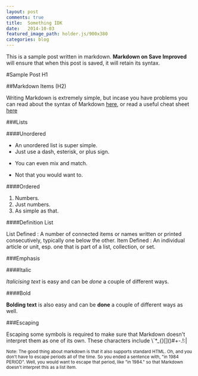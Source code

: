 ```yaml
---
layout: post
comments: true
title:  Something IDK
date:   2014-10-03
featured_image_path: holder.js/900x380
categories: blog
---
```


This is a sample post written in markdown. __Markdown on Save Improved__ will ensure that when this post is saved, it will retain its syntax.

#Sample Post H1
 
##Markdown Items (H2)
 
Writing Markdown is extremely simple, but incase you have problems you can read about the syntax of Markdown [here](http://daringfireball.net/projects/markdown/syntax "Markdon: Syntax"), or read a useful cheat sheet [here](http://support.mashery.com/docs/customizing\_your\_portal/Markdown\_Cheat\_Sheet "Markdown Cheat Sheet")
 
###Lists
 
####Unordered
 
- An unordered list is super simple.
- Just use a dash, esterisk, or plus sign.
* You can even mix and match.
+ Not that you would want to.
 
####Ordered
 
1. Numbers.
2. Just numbers.
3. As simple as that.
 
####Definition List
 
List Defined
: A number of connected items or names written or printed consecutively, typically one below the other.
Item Defined
: An individual article or unit, esp. one that is part of a list, collection, or set.
 
###Emphasis
 
####Italic
 
_Italicising text_ is easy and can be *done* a couple of different ways.
 
####Bold
 
__Bolding text__ is also easy and can be **done** a couple of different ways as well.
 
###Escaping
 
Escaping some symbols is required to make sure that Markdown doesn't interpret them as one of its own. These characters include \\`\*\_\{\}\[\]\(\)\#\+\-\.\!\:\|
 
<small>Note: The good thing about markdown is that it also supports standard HTML. Oh, and you don't have to escape periods all of the time. So you ended a sentence with, "in 1984 PERIOD". Well, you would want to escape that period, like "in 1984\." so that Markdown doesn't interpret this as a list item.</small>
